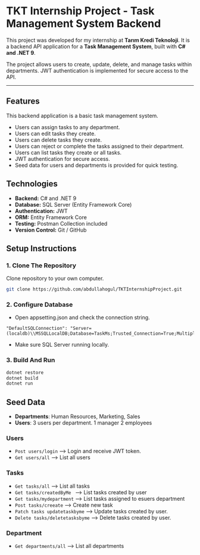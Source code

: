 # TKT Internship Project - Task Management System Backend

This project was developed for my internship at **Tarım Kredi Teknoloji**. 
It is a backend API application for a **Task Management System**, built with **C# and .NET 9**.

The project allows users to create, update, delete, and manage tasks within departments. 
JWT authentication is implemented for secure access to the API.

---

## Features
This backend application is a basic task management system. 
- Users can assign tasks to any department. 
- Users can edit tasks they create.
- Users can delete tasks they create.
- Users can reject or complete the tasks assigned to their department.
- Users can list tasks they create or all tasks.
- JWT authentication for secure access.
- Seed data for users and departments is provided for quick testing.

## Technologies
- **Backend:** C# and .NET 9  
- **Database:** SQL Server (Entity Framework Core)  
- **Authentication:** JWT  
- **ORM:** Entity Framework Core  
- **Testing:** Postman Collection included  
- **Version Control:** Git / GitHub

## Setup Instructions

### 1. Clone The Repository
Clone repository to your own computer. 
```bash
git clone https://github.com/abdullahogul/TKTInternshipProject.git
```

### 2. Configure Database
- Open appsetting.json and check the connection string.
```
"DefaultSQLConnection": "Server=(localdb)\\MSSQLLocalDB;Database=TaskMs;Trusted_Connection=True;MultipleActiveResultSets=true;TrustServerCertificate=True"
```
- Make sure SQL Server running locally.

### 3. Build And Run
```bash
dotnet restore
dotnet build
dotnet run
```
## Seed Data
- **Departments**: Human Resources, Marketing, Sales
- **Users**: 3 users per department. 1 manager 2 employees

### Users
- `Post users/login`             --> Login and receive JWT token.
- `Get users/all`                --> List all users

### Tasks
- `Get tasks/all`                --> List all tasks
- `Get tasks/createdByMe `       --> List tasks created by user 
- `Get tasks/mydepartment`       --> List tasks assigned to esuers department
- `Post tasks/creeate`           --> Create new task
- `Patch tasks updatetaskbyme`   --> Update tasks created by user.
- `Delete tasks/deletetasksbyme` --> Delete tasks created by user.

### Department
- `Get departments/all`          --> List all departments

